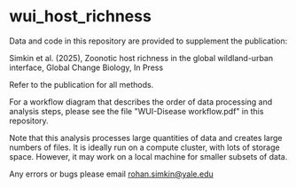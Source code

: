 # wui_host_richness

Data and code in this repository are provided to supplement the publication:

Simkin et al. (2025), Zoonotic host richness in the global wildland-urban interface, Global Change Biology, In Press 

Refer to the publication for all methods.

For a workflow diagram that describes the order of data processing and analysis steps, please see the file "WUI-Disease workflow.pdf" in this repository.

Note that this analysis processes large quantities of data and creates large numbers of files.  It is ideally run on a compute cluster, with lots of storage space.  However, it may work on a local machine for smaller subsets of data.

Any errors or bugs please email rohan.simkin@yale.edu
